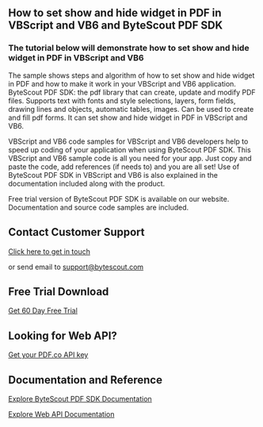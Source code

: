 ## How to set show and hide widget in PDF in VBScript and VB6 and ByteScout PDF SDK

### The tutorial below will demonstrate how to set show and hide widget in PDF in VBScript and VB6

The sample shows steps and algorithm of how to set show and hide widget in PDF and how to make it work in your VBScript and VB6 application. ByteScout PDF SDK: the pdf library that can create, update and modify PDF files. Supports text with fonts and style selections, layers, form fields, drawing lines and objects, automatic tables, images. Can be used to create and fill pdf forms. It can set show and hide widget in PDF in VBScript and VB6.

VBScript and VB6 code samples for VBScript and VB6 developers help to speed up coding of your application when using ByteScout PDF SDK. This VBScript and VB6 sample code is all you need for your app. Just copy and paste the code, add references (if needs to) and you are all set! Use of ByteScout PDF SDK in VBScript and VB6 is also explained in the documentation included along with the product.

Free trial version of ByteScout PDF SDK is available on our website. Documentation and source code samples are included.

## Contact Customer Support

[Click here to get in touch](https://bytescout.zendesk.com/hc/en-us/requests/new?subject=ByteScout%20PDF%20SDK%20Question)

or send email to [support@bytescout.com](mailto:support@bytescout.com?subject=ByteScout%20PDF%20SDK%20Question) 

## Free Trial Download

[Get 60 Day Free Trial](https://bytescout.com/download/web-installer?utm_source=github-readme)

## Looking for Web API? 

[Get your PDF.co API key](https://pdf.co/documentation/api?utm_source=github-readme)

## Documentation and Reference

[Explore ByteScout PDF SDK Documentation](https://bytescout.com/documentation/index.html?utm_source=github-readme)

[Explore Web API Documentation](https://pdf.co/documentation/api?utm_source=github-readme)